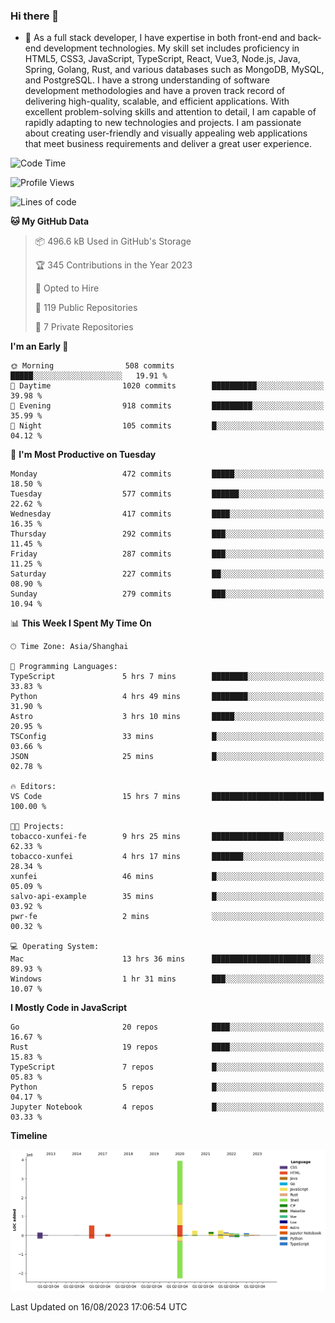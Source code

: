 ### Hi there 👋

- 🌱 As a full stack developer, I have expertise in both front-end and back-end development technologies. My skill set includes proficiency in HTML5, CSS3, JavaScript, TypeScript, React, Vue3, Node.js, Java, Spring, Golang, Rust, and various databases such as MongoDB, MySQL, and PostgreSQL. I have a strong understanding of software development methodologies and have a proven track record of delivering high-quality, scalable, and efficient applications. With excellent problem-solving skills and attention to detail, I am capable of rapidly adapting to new technologies and projects. I am passionate about creating user-friendly and visually appealing web applications that meet business requirements and deliver a great user experience.

<!--START_SECTION:waka-->
![Code Time](http://img.shields.io/badge/Code%20Time-1%2C097%20hrs%2043%20mins-blue)

![Profile Views](http://img.shields.io/badge/Profile%20Views-0-blue)

![Lines of code](https://img.shields.io/badge/From%20Hello%20World%20I%27ve%20Written-6.0%20million%20lines%20of%20code-blue)

**🐱 My GitHub Data** 

> 📦 496.6 kB Used in GitHub's Storage 
 > 
> 🏆 345 Contributions in the Year 2023
 > 
> 💼 Opted to Hire
 > 
> 📜 119 Public Repositories 
 > 
> 🔑 7 Private Repositories 
 > 
**I'm an Early 🐤** 

```text
🌞 Morning                508 commits         █████░░░░░░░░░░░░░░░░░░░░   19.91 % 
🌆 Daytime                1020 commits        ██████████░░░░░░░░░░░░░░░   39.98 % 
🌃 Evening                918 commits         █████████░░░░░░░░░░░░░░░░   35.99 % 
🌙 Night                  105 commits         █░░░░░░░░░░░░░░░░░░░░░░░░   04.12 % 
```
📅 **I'm Most Productive on Tuesday** 

```text
Monday                   472 commits         █████░░░░░░░░░░░░░░░░░░░░   18.50 % 
Tuesday                  577 commits         ██████░░░░░░░░░░░░░░░░░░░   22.62 % 
Wednesday                417 commits         ████░░░░░░░░░░░░░░░░░░░░░   16.35 % 
Thursday                 292 commits         ███░░░░░░░░░░░░░░░░░░░░░░   11.45 % 
Friday                   287 commits         ███░░░░░░░░░░░░░░░░░░░░░░   11.25 % 
Saturday                 227 commits         ██░░░░░░░░░░░░░░░░░░░░░░░   08.90 % 
Sunday                   279 commits         ███░░░░░░░░░░░░░░░░░░░░░░   10.94 % 
```


📊 **This Week I Spent My Time On** 

```text
🕑︎ Time Zone: Asia/Shanghai

💬 Programming Languages: 
TypeScript               5 hrs 7 mins        ████████░░░░░░░░░░░░░░░░░   33.83 % 
Python                   4 hrs 49 mins       ████████░░░░░░░░░░░░░░░░░   31.90 % 
Astro                    3 hrs 10 mins       █████░░░░░░░░░░░░░░░░░░░░   20.95 % 
TSConfig                 33 mins             █░░░░░░░░░░░░░░░░░░░░░░░░   03.66 % 
JSON                     25 mins             █░░░░░░░░░░░░░░░░░░░░░░░░   02.78 % 

🔥 Editors: 
VS Code                  15 hrs 7 mins       █████████████████████████   100.00 % 

🐱‍💻 Projects: 
tobacco-xunfei-fe        9 hrs 25 mins       ████████████████░░░░░░░░░   62.33 % 
tobacco-xunfei           4 hrs 17 mins       ███████░░░░░░░░░░░░░░░░░░   28.34 % 
xunfei                   46 mins             █░░░░░░░░░░░░░░░░░░░░░░░░   05.09 % 
salvo-api-example        35 mins             █░░░░░░░░░░░░░░░░░░░░░░░░   03.92 % 
pwr-fe                   2 mins              ░░░░░░░░░░░░░░░░░░░░░░░░░   00.32 % 

💻 Operating System: 
Mac                      13 hrs 36 mins      ██████████████████████░░░   89.93 % 
Windows                  1 hr 31 mins        ███░░░░░░░░░░░░░░░░░░░░░░   10.07 % 
```

**I Mostly Code in JavaScript** 

```text
Go                       20 repos            ████░░░░░░░░░░░░░░░░░░░░░   16.67 % 
Rust                     19 repos            ████░░░░░░░░░░░░░░░░░░░░░   15.83 % 
TypeScript               7 repos             █░░░░░░░░░░░░░░░░░░░░░░░░   05.83 % 
Python                   5 repos             █░░░░░░░░░░░░░░░░░░░░░░░░   04.17 % 
Jupyter Notebook         4 repos             █░░░░░░░░░░░░░░░░░░░░░░░░   03.33 % 
```



**Timeline**

![Lines of Code chart](https://raw.githubusercontent.com/elton/elton/main/assets/bar_graph.png)


 Last Updated on 16/08/2023 17:06:54 UTC
<!--END_SECTION:waka-->

<!--
**elton/elton** is a ✨ _special_ ✨ repository because its `README.md` (this file) appears on your GitHub profile.

Here are some ideas to get you started:

- 🔭 I’m currently working on ...
- 🌱 I’m currently learning ...
- 👯 I’m looking to collaborate on ...
- 🤔 I’m looking for help with ...
- 💬 Ask me about ...
- 📫 How to reach me: ...
- 😄 Pronouns: ...
- ⚡ Fun fact: ...
-->
